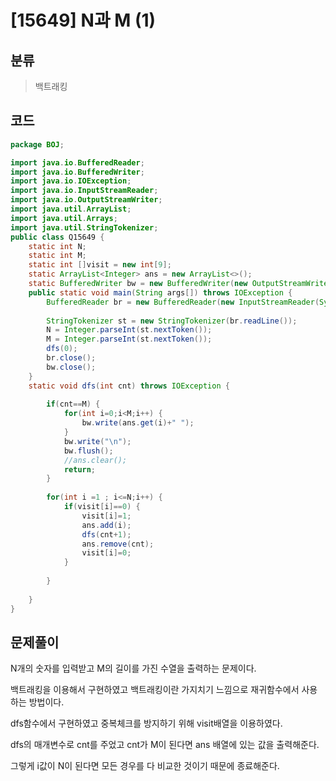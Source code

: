 # [15649] N과 M (1)

## 분류
> 백트래킹

## 코드
```java
package BOJ;

import java.io.BufferedReader;
import java.io.BufferedWriter;
import java.io.IOException;
import java.io.InputStreamReader;
import java.io.OutputStreamWriter;
import java.util.ArrayList;
import java.util.Arrays;
import java.util.StringTokenizer;
public class Q15649 {
	static int N;
	static int M;
	static int []visit = new int[9];
	static ArrayList<Integer> ans = new ArrayList<>();
	static BufferedWriter bw = new BufferedWriter(new OutputStreamWriter(System.out));
	public static void main(String args[]) throws IOException {
		BufferedReader br = new BufferedReader(new InputStreamReader(System.in));
		
		StringTokenizer st = new StringTokenizer(br.readLine());
		N = Integer.parseInt(st.nextToken());
		M = Integer.parseInt(st.nextToken());
		dfs(0);
		br.close();
		bw.close();
	}
	static void dfs(int cnt) throws IOException {
		
		if(cnt==M) {
			for(int i=0;i<M;i++) {
				bw.write(ans.get(i)+" ");
			}
			bw.write("\n");
			bw.flush();	
			//ans.clear();
			return;
		}
		
		for(int i =1 ; i<=N;i++) {
			if(visit[i]==0) {
				visit[i]=1;
				ans.add(i);
				dfs(cnt+1);
				ans.remove(cnt);
				visit[i]=0;
			}
			
		}
		
	}
}


```

## 문제풀이

N개의 숫자를 입력받고 M의 길이를 가진 수열을 출력하는 문제이다.

백트래킹을 이용해서 구현하였고 백트래킹이란 가지치기 느낌으로 재귀함수에서 사용하는 방법이다.

dfs함수에서 구현하였고 중복체크를 방지하기 위해 visit배열을 이용하였다.

dfs의 매개변수로 cnt를 주었고 cnt가 M이 된다면 ans 배열에 있는 값을 출력해준다. 

그렇게 i값이 N이 된다면 모든 경우를 다 비교한 것이기 때문에 종료해준다.              